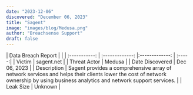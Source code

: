 ```yaml
---
date: "2023-12-06"
discovered: "December 06, 2023"
title: "Sagent"
image: "images/blog/Medusa.png"
author: "Breachsense Support"
draft: false
---
```


| Data Breach Report           |              | 
| :-----------: | :-------------:     |:-------------:    | :-----:|
| Victim      | sagent.net      | 
| Threat Actor      | Medusa      | 
| Date Discovered      | Dec 06, 2023      | 
| Description      | Sagent provides a comprehensive array of network services and helps their clients lower the cost of network ownership by using business analytics and network support services.      | 
| Leak Size      | Unknown      | 

